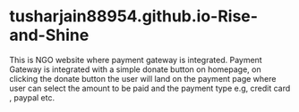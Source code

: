 # tusharjain88954.github.io-Rise-and-Shine
This is NGO website where payment gateway is integrated. Payment Gateway is integrated with a simple donate button on homepage, on clicking the donate button the user will land on the payment page where user can select the amount to be paid and the payment type e.g, credit card , paypal etc.
